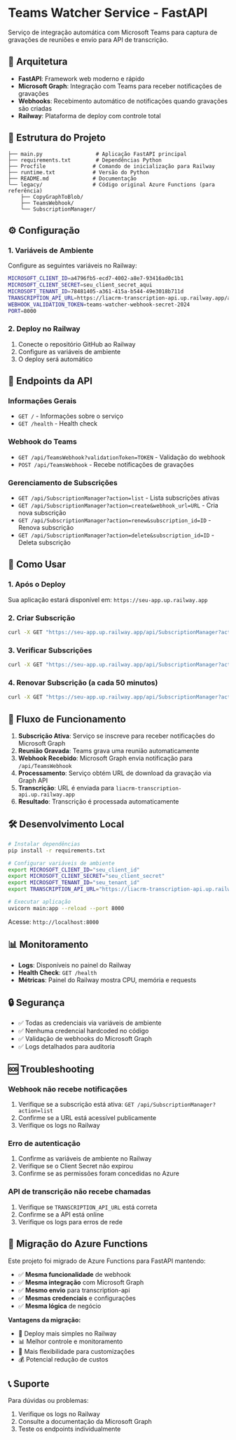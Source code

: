 # Teams Watcher Service - FastAPI

Serviço de integração automática com Microsoft Teams para captura de gravações de reuniões e envio para API de transcrição.

## 🚀 Arquitetura

- **FastAPI**: Framework web moderno e rápido
- **Microsoft Graph**: Integração com Teams para receber notificações de gravações
- **Webhooks**: Recebimento automático de notificações quando gravações são criadas
- **Railway**: Plataforma de deploy com controle total

## 📁 Estrutura do Projeto

```
├── main.py                 # Aplicação FastAPI principal
├── requirements.txt        # Dependências Python
├── Procfile               # Comando de inicialização para Railway
├── runtime.txt            # Versão do Python
├── README.md              # Documentação
└── legacy/                # Código original Azure Functions (para referência)
    ├── CopyGraphToBlob/
    ├── TeamsWebhook/
    └── SubscriptionManager/
```

## ⚙️ Configuração

### 1. Variáveis de Ambiente

Configure as seguintes variáveis no Railway:

```bash
MICROSOFT_CLIENT_ID=a4796fb5-ecd7-4002-a8e7-93416ad0c1b1
MICROSOFT_CLIENT_SECRET=seu_client_secret_aqui
MICROSOFT_TENANT_ID=78481405-a361-415a-b544-49e3018b711d
TRANSCRIPTION_API_URL=https://liacrm-transcription-api.up.railway.app/api/transcribe
WEBHOOK_VALIDATION_TOKEN=teams-watcher-webhook-secret-2024
PORT=8000
```

### 2. Deploy no Railway

1. Conecte o repositório GitHub ao Railway
2. Configure as variáveis de ambiente
3. O deploy será automático

## 🔗 Endpoints da API

### Informações Gerais
- `GET /` - Informações sobre o serviço
- `GET /health` - Health check

### Webhook do Teams
- `GET /api/TeamsWebhook?validationToken=TOKEN` - Validação do webhook
- `POST /api/TeamsWebhook` - Recebe notificações de gravações

### Gerenciamento de Subscrições
- `GET /api/SubscriptionManager?action=list` - Lista subscrições ativas
- `GET /api/SubscriptionManager?action=create&webhook_url=URL` - Cria nova subscrição
- `GET /api/SubscriptionManager?action=renew&subscription_id=ID` - Renova subscrição
- `GET /api/SubscriptionManager?action=delete&subscription_id=ID` - Deleta subscrição

## 🎯 Como Usar

### 1. Após o Deploy

Sua aplicação estará disponível em: `https://seu-app.up.railway.app`

### 2. Criar Subscrição

```bash
curl -X GET "https://seu-app.up.railway.app/api/SubscriptionManager?action=create&webhook_url=https://seu-app.up.railway.app/api/TeamsWebhook"
```

### 3. Verificar Subscrições

```bash
curl -X GET "https://seu-app.up.railway.app/api/SubscriptionManager?action=list"
```

### 4. Renovar Subscrição (a cada 50 minutos)

```bash
curl -X GET "https://seu-app.up.railway.app/api/SubscriptionManager?action=renew&subscription_id=SEU_SUBSCRIPTION_ID"
```

## 🔄 Fluxo de Funcionamento

1. **Subscrição Ativa**: Serviço se inscreve para receber notificações do Microsoft Graph
2. **Reunião Gravada**: Teams grava uma reunião automaticamente
3. **Webhook Recebido**: Microsoft Graph envia notificação para `/api/TeamsWebhook`
4. **Processamento**: Serviço obtém URL de download da gravação via Graph API
5. **Transcrição**: URL é enviada para `liacrm-transcription-api.up.railway.app`
6. **Resultado**: Transcrição é processada automaticamente

## 🛠️ Desenvolvimento Local

```bash
# Instalar dependências
pip install -r requirements.txt

# Configurar variáveis de ambiente
export MICROSOFT_CLIENT_ID="seu_client_id"
export MICROSOFT_CLIENT_SECRET="seu_client_secret"
export MICROSOFT_TENANT_ID="seu_tenant_id"
export TRANSCRIPTION_API_URL="https://liacrm-transcription-api.up.railway.app/api/transcribe"

# Executar aplicação
uvicorn main:app --reload --port 8000
```

Acesse: `http://localhost:8000`

## 📊 Monitoramento

- **Logs**: Disponíveis no painel do Railway
- **Health Check**: `GET /health`
- **Métricas**: Painel do Railway mostra CPU, memória e requests

## 🔒 Segurança

- ✅ Todas as credenciais via variáveis de ambiente
- ✅ Nenhuma credencial hardcoded no código
- ✅ Validação de webhooks do Microsoft Graph
- ✅ Logs detalhados para auditoria

## 🆘 Troubleshooting

### Webhook não recebe notificações
1. Verifique se a subscrição está ativa: `GET /api/SubscriptionManager?action=list`
2. Confirme se a URL está acessível publicamente
3. Verifique os logs no Railway

### Erro de autenticação
1. Confirme as variáveis de ambiente no Railway
2. Verifique se o Client Secret não expirou
3. Confirme se as permissões foram concedidas no Azure

### API de transcrição não recebe chamadas
1. Verifique se `TRANSCRIPTION_API_URL` está correta
2. Confirme se a API está online
3. Verifique os logs para erros de rede

## 🔄 Migração do Azure Functions

Este projeto foi migrado de Azure Functions para FastAPI mantendo:
- ✅ **Mesma funcionalidade** de webhook
- ✅ **Mesma integração** com Microsoft Graph  
- ✅ **Mesmo envio** para transcription-api
- ✅ **Mesmas credenciais** e configurações
- ✅ **Mesma lógica** de negócio

**Vantagens da migração:**
- 🚀 Deploy mais simples no Railway
- 📊 Melhor controle e monitoramento
- 🔧 Mais flexibilidade para customizações
- 💰 Potencial redução de custos

## 📞 Suporte

Para dúvidas ou problemas:
1. Verifique os logs no Railway
2. Consulte a documentação da Microsoft Graph
3. Teste os endpoints individualmente
